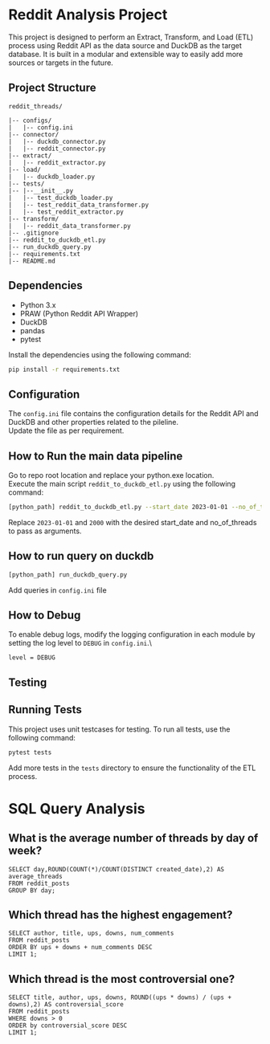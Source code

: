 # Reddit Analysis Project

This project is designed to perform an Extract, Transform, and Load (ETL) process using Reddit API as the data source and DuckDB as the target database. It is built in a modular and extensible way to easily add more sources or targets in the future.

## Project Structure
```
reddit_threads/

|-- configs/
|   |-- config.ini
|-- connector/
|   |-- duckdb_connector.py
|   |-- reddit_connector.py
|-- extract/
|   |-- reddit_extractor.py
|-- load/
|   |-- duckdb_loader.py
|-- tests/
|-- |--__init__.py
|   |-- test_duckdb_loader.py
|   |-- test_reddit_data_transformer.py
|   |-- test_reddit_extractor.py
|-- transform/
|   |-- reddit_data_transformer.py
|-- .gitignore
|-- reddit_to_duckdb_etl.py
|-- run_duckdb_query.py
|-- requirements.txt
|-- README.md
```

## Dependencies

- Python 3.x
- PRAW (Python Reddit API Wrapper)
- DuckDB
- pandas
- pytest

Install the dependencies using the following command:

```bash
pip install -r requirements.txt
```

## Configuration

The `config.ini` file contains the configuration details for the Reddit API and DuckDB and other properties related to the pileline.\
Update the file as per requirement.

## How to Run the main data pipeline

Go to repo root location and replace your python.exe location.\
Execute the main script `reddit_to_duckdb_etl.py` using the following command:


```bash
[python_path] reddit_to_duckdb_etl.py --start_date 2023-01-01 --no_of_threads 2000
```

Replace `2023-01-01` and `2000` with the desired start_date and no_of_threads to pass as arguments.

## How to run query on duckdb

```bash
[python_path] run_duckdb_query.py
```
Add queries in `config.ini` file 

## How to Debug

To enable debug logs, modify the logging configuration in each module by setting the log level to `DEBUG` in `config.ini`.\

```
level = DEBUG
```

## Testing

## Running Tests

This project uses unit testcases for testing. To run all tests, use the following command:

```bash
pytest tests
```

Add more tests in the `tests` directory to ensure the functionality of the ETL process.

# SQL Query Analysis

## What is the average number of threads by day of week?
```
SELECT day,ROUND(COUNT(*)/COUNT(DISTINCT created_date),2) AS average_threads 
FROM reddit_posts 
GROUP BY day;
```
## Which thread has the highest engagement?

```
SELECT author, title, ups, downs, num_comments
FROM reddit_posts 
ORDER BY ups + downs + num_comments DESC 
LIMIT 1;
```
## Which thread is the most controversial one?

```
SELECT title, author, ups, downs, ROUND((ups * downs) / (ups + downs),2) AS controversial_score
FROM reddit_posts 
WHERE downs > 0 
ORDER by controversial_score DESC 
LIMIT 1;
```